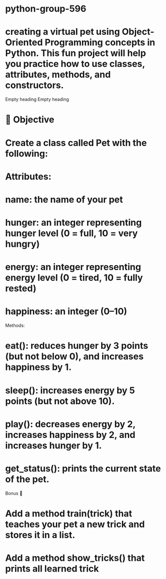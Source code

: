 # python-group-596
# creating a virtual pet using Object-Oriented Programming concepts in Python. This fun project will help you practice how to use classes, attributes, methods, and constructors.
 Empty heading
 Empty heading
# 🧠 Objective
# Create a class called Pet with the following:
# Attributes:
# name: the name of your pet
# hunger: an integer representing hunger level (0 = full, 10 = very hungry)
# energy: an integer representing energy level (0 = tired, 10 = fully rested)
# happiness: an integer (0–10)
Methods:
# eat(): reduces hunger by 3 points (but not below 0), and increases happiness by 1.
# sleep(): increases energy by 5 points (but not above 10).
# play(): decreases energy by 2, increases happiness by 2, and increases hunger by 1.
# get_status(): prints the current state of the pet.
Bonus 🎯
# Add a method train(trick) that teaches your pet a new trick and stores it in a list.
# Add a method show_tricks() that prints all learned trick